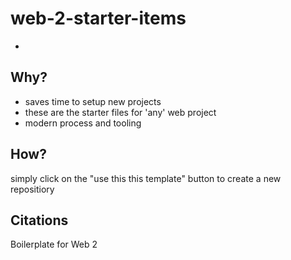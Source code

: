 # web-2-starter-items
* 

## Why?
* saves time to setup new projects
* these are the starter files for 'any' web project
* modern process and tooling


## How?
simply click on the "use this this template" button to create a new repositiory

## Citations



Boilerplate for Web 2

